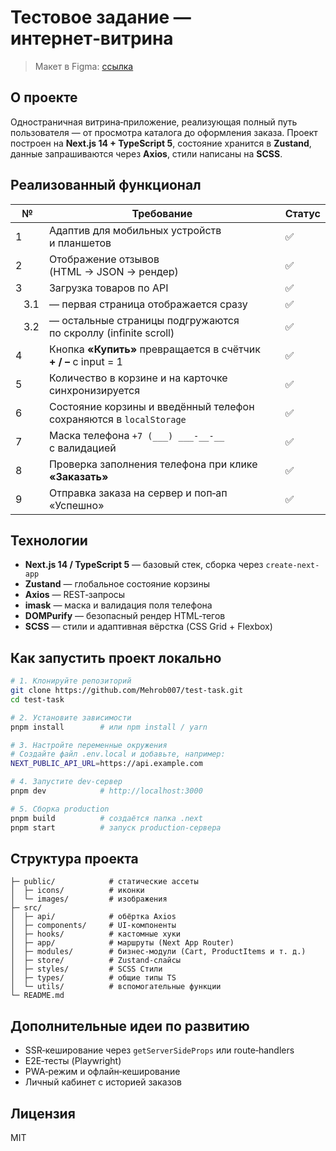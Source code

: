 # Тестовое задание — интернет‑витрина

> Макет в Figma: [ссылка](https://www.figma.com/file/XIYVl8ICFkdl3HJZcc8o8B/%D1%82%D0%B5%D1%81%D1%82%D0%BE%D0%B2%D0%BE%D0%B5?type=design&node-id=0%3A1&mode=design&t=6xUI2e3VtlUzDocD-1)

## О проекте

Одностраничная витрина‑приложение, реализующая полный путь пользователя — от просмотра каталога до оформления заказа. Проект построен на **Next.js 14 + TypeScript 5**, состояние хранится в **Zustand**, данные запрашиваются через **Axios**, стили написаны на **SCSS**.

## Реализованный функционал

| №      | Требование                                                         | Статус |
| ------ | ------------------------------------------------------------------ | ------ |
| 1      | Адаптив для мобильных устройств и планшетов                        | ✅     |
| 2      | Отображение отзывов (HTML → JSON → рендер)                         | ✅     |
| 3      | Загрузка товаров по API                                            | ✅     |
|    3.1 | — первая страница отображается сразу                               | ✅     |
|    3.2 | — остальные страницы подгружаются по скроллу (infinite scroll)     | ✅     |
| 4      | Кнопка **«Купить»** превращается в счётчик **+ / –** c input = 1   | ✅     |
| 5      | Количество в корзине и на карточке синхронизируется                | ✅     |
| 6      | Состояние корзины и введённый телефон сохраняются в `localStorage` | ✅     |
| 7      | Маска телефона `+7 (___) ___‑__‑__` с валидацией                   | ✅     |
| 8      | Проверка заполнения телефона при клике **«Заказать»**              | ✅     |
| 9      | Отправка заказа на сервер и поп‑ап «Успешно»                       | ✅     |

## Технологии

- **Next.js 14 / TypeScript 5** — базовый стек, сборка через `create-next-app`
- **Zustand** — глобальное состояние корзины
- **Axios** — REST‑запросы
- **imask** — маска и валидация поля телефона
- **DOMPurify** — безопасный рендер HTML‑тегов
- **SCSS** — стили и адаптивная вёрстка (CSS Grid + Flexbox)

## Как запустить проект локально

```bash
# 1. Клонируйте репозиторий
git clone https://github.com/Mehrob007/test-task.git
cd test-task

# 2. Установите зависимости
pnpm install        # или npm install / yarn

# 3. Настройте переменные окружения
# Создайте файл .env.local и добавьте, например:
NEXT_PUBLIC_API_URL=https://api.example.com

# 4. Запустите dev‑сервер
pnpm dev            # http://localhost:3000

# 5. Сборка production
pnpm build          # создаётся папка .next
pnpm start          # запуск production‑сервера
```

## Структура проекта

```
├─ public/            # статические ассеты
│  ├─ icons/          # иконки
│  └─ images/         # изображения
├─ src/
│  ├─ api/            # обёртка Axios
│  ├─ components/     # UI‑компоненты
│  ├─ hooks/          # кастомные хуки
│  ├─ app/            # маршруты (Next App Router)
│  ├─ modules/        # бизнес‑модули (Cart, ProductItems и т. д.)
│  ├─ store/          # Zustand‑слайсы
│  ├─ styles/         # SCSS Стили
│  ├─ types/          # общие типы TS
│  └─ utils/          # вспомогательные функции
└─ README.md
```

## Дополнительные идеи по развитию

- SSR‑кеширование через `getServerSideProps` или route‑handlers
- E2E‑тесты (Playwright)
- PWA‑режим и офлайн‑кеширование
- Личный кабинет с историей заказов

## Лицензия

MIT
